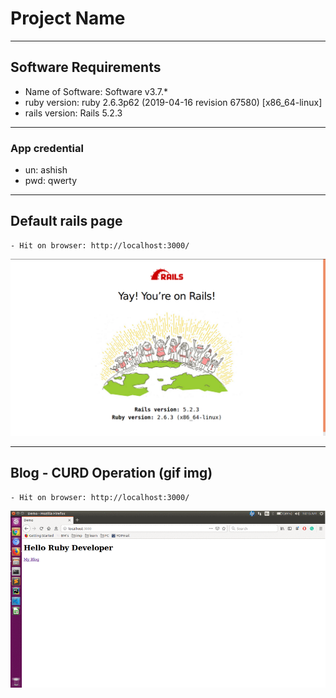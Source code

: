 # Project Name

---
## Software Requirements
- Name of Software: Software v3.7.*
- ruby version: ruby 2.6.3p62 (2019-04-16 revision 67580) [x86_64-linux]
- rails version: Rails 5.2.3


---
### App credential
- un: ashish
- pwd: qwerty


---
## Default rails page
	- Hit on browser: http://localhost:3000/
<kbd><img src="/imgs-readme/default-page_v1-1.png"></img></kbd>


---
## Blog - CURD Operation (gif img)
	- Hit on browser: http://localhost:3000/
<kbd><img src="/imgs-readme/blog-CURD_v1-3.gif"></img></kbd>
